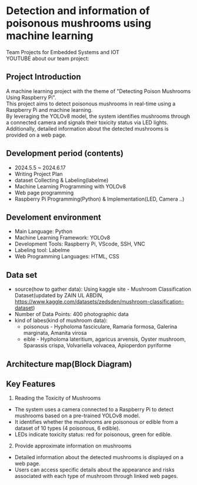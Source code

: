 # Detection and information of poisonous mushrooms using machine learning
Team Projects for Embedded Systems and IOT<br/>
YOUTUBE about our team project: 

## Project Introduction
A machine learning project with the theme of "Detecting Poison Mushrooms Using Raspberry Pi".<br/>
This project aims to detect poisonous mushrooms in real-time using a Raspberry Pi and machine learning.<br/> 
By leveraging the YOLOv8 model, the system identifies mushrooms through a connected camera and signals their toxicity status via LED lights. Additionally, detailed information about the detected mushrooms is provided on a web page.

## Development period (contents)
 - 2024.5.5 ~ 2024.6.17
 - Writing Project Plan
 - dataset Collecting & Labeling(labelme)
 - Machine Learning Programming with YOLOv8
 - Web page programming
 - Raspberry Pi Programming(Python) & Implementation(LED, Camera ..)

## Develoment environment
- Main Language: Python
- Machine Learning Framework: YOLOv8
- Development Tools: Raspberry Pi, VScode, SSH, VNC
- Labeling tool: Labelme
- Web Programming Languages: HTML, CSS

## Data set
- source(how to gather data): Using kaggle site - Mushroom Classification Dataset(updated by ZAIN UL ABDIN, https://www.kaggle.com/datasets/zedsden/mushroom-classification-dataset)
- Number of Data Points: 400 photographic data
- kind of labes(kind of mushroom data):
  - poisonous - Hypholoma fasciculare, Ramaria formosa, Galerina marginata, Amanita virosa<br/>
  - eible - Hypholoma lateritium, agaricus arvensis, Oyster mushroom, Sparassis crispa, Volvariella volvacea, Apioperdon pyriforme


## Architecture map(Block Diagram)


## Key Features
1. Reading the Toxicity of Mushrooms<br/>
- The system uses a camera connected to a Raspberry Pi to detect mushrooms based on a pre-trained YOLOv8 model.
- It identifies whether the mushrooms are poisonous or edible from a dataset of 10 types (4 poisonous, 6 edible).
- LEDs indicate toxicity status: red for poisonous, green for edible.
  
2. Provide approximate information on mushrooms<br/>
- Detailed information about the detected mushrooms is displayed on a web page.
- Users can access specific details about the appearance and risks associated with each type of mushroom through linked web pages.

